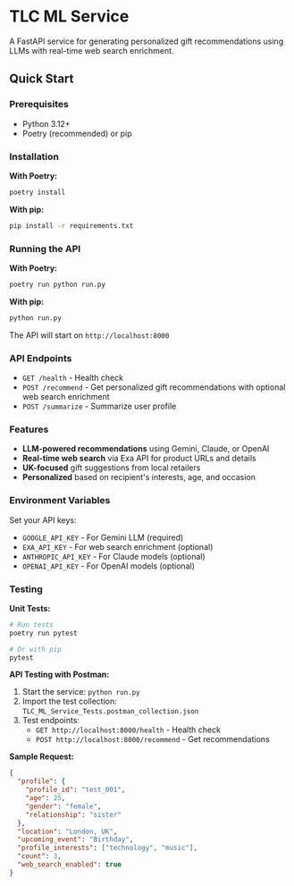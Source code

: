 # TLC ML Service

A FastAPI service for generating personalized gift recommendations using LLMs with real-time web search enrichment.

## Quick Start

### Prerequisites
- Python 3.12+
- Poetry (recommended) or pip

### Installation

**With Poetry:**
```bash
poetry install
```

**With pip:**
```bash
pip install -r requirements.txt
```

### Running the API

**With Poetry:**
```bash
poetry run python run.py
```

**With pip:**
```bash
python run.py
```

The API will start on `http://localhost:8000`

### API Endpoints

- `GET /health` - Health check
- `POST /recommend` - Get personalized gift recommendations with optional web search enrichment
- `POST /summarize` - Summarize user profile

### Features

- **LLM-powered recommendations** using Gemini, Claude, or OpenAI
- **Real-time web search** via Exa API for product URLs and details
- **UK-focused** gift suggestions from local retailers
- **Personalized** based on recipient's interests, age, and occasion

### Environment Variables

Set your API keys:
- `GOOGLE_API_KEY` - For Gemini LLM (required)
- `EXA_API_KEY` - For web search enrichment (optional)
- `ANTHROPIC_API_KEY` - For Claude models (optional)
- `OPENAI_API_KEY` - For OpenAI models (optional)

### Testing

**Unit Tests:**
```bash
# Run tests
poetry run pytest

# Or with pip
pytest
```

**API Testing with Postman:**
1. Start the service: `python run.py`
2. Import the test collection: `TLC_ML_Service_Tests.postman_collection.json`
3. Test endpoints:
   - `GET http://localhost:8000/health` - Health check
   - `POST http://localhost:8000/recommend` - Get recommendations

**Sample Request:**
```json
{
  "profile": {
    "profile_id": "test_001",
    "age": 25,
    "gender": "female",
    "relationship": "sister"
  },
  "location": "London, UK",
  "upcoming_event": "Birthday",
  "profile_interests": ["technology", "music"],
  "count": 3,
  "web_search_enabled": true
}
```
